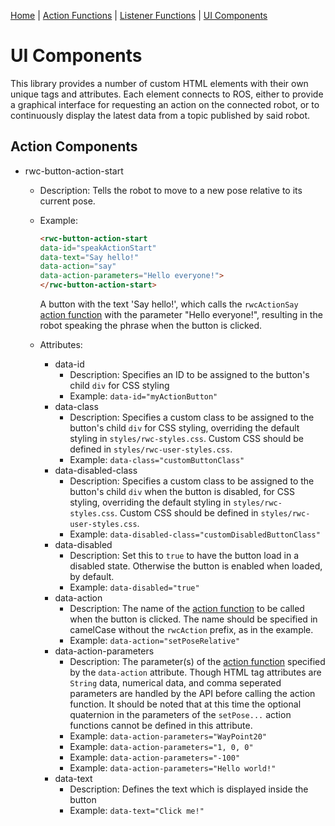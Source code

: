 [Home](https://github.com/laurencejbelliott/roswebcomponents) | [Action Functions](/docs/action-functions.md) | [Listener Functions](/docs/listener-functions.md) | [UI Components](/docs/ui-components.md)
# UI Components
This library provides a number of custom HTML elements with their own unique tags and attributes. Each element connects to ROS, either to provide a graphical interface for requesting an action on the connected robot, or to continuously display the latest data from a topic published by said robot.

## Action Components
- rwc-button-action-start
    - Description: Tells the robot to move to a new pose relative to its current pose.
    - Example:
        ```html
        <rwc-button-action-start
        data-id="speakActionStart"
        data-text="Say hello!"
        data-action="say"
        data-action-parameters="Hello everyone!">
        </rwc-button-action-start>
        ```
        A button with the text 'Say hello!', which calls the `rwcActionSay` [action function](/docs/action-functions.md) with the parameter "Hello everyone!", resulting in the robot speaking the phrase when the button is clicked.
    
    - Attributes:
        - data-id
            - Description: Specifies an ID to be assigned to the button's child `div` for CSS styling
            - Example: `data-id="myActionButton"`
        - data-class
            - Description: Specifies a custom class to be assigned to the button's child `div` for CSS styling, overriding the default styling in `styles/rwc-styles.css`. Custom CSS should be defined in `styles/rwc-user-styles.css`.
            - Example: `data-class="customButtonClass"`
        - data-disabled-class
            - Description: Specifies a custom class to be assigned to the button's child `div` when the button is disabled, for CSS styling, overriding the default styling in `styles/rwc-styles.css`. Custom CSS should be defined in `styles/rwc-user-styles.css`.
            - Example: `data-disabled-class="customDisabledButtonClass"`
        - data-disabled
            - Description: Set this to `true` to have the button load in a disabled state. Otherwise the button is enabled when loaded, by default.
            - Example: `data-disabled="true"`
        - data-action
            - Description: The name of the [action function](/docs/action-functions.md) to be called when the button is clicked. The name should be specified in camelCase without the `rwcAction` prefix, as in the example.
            - Example: `data-action="setPoseRelative"`        
        - data-action-parameters
            - Description: The parameter(s) of the [action function](/docs/action-functions.md) specified by the `data-action` attribute. Though HTML tag attributes are `String` data, numerical data, and comma seperated parameters are handled by the API before calling the action function. It should be noted that at this time the optional quaternion in the parameters of the `setPose...` action functions cannot be defined in this attribute. 
            - Example: `data-action-parameters="WayPoint20"`
            - Example: `data-action-parameters="1, 0, 0"`
            - Example: `data-action-parameters="-100"`
            - Example: `data-action-parameters="Hello world!"`
        - data-text
            - Description: Defines the text which is displayed inside the button
            - Example: `data-text="Click me!"`